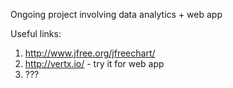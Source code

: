 Ongoing project involving data analytics + web app

Useful links:

1. http://www.jfree.org/jfreechart/ 
2. http://vertx.io/ - try it for web app
3. ???
